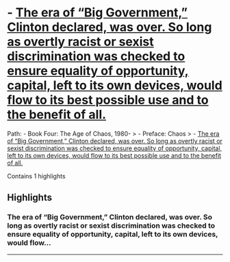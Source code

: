 # - [The era of “Big Government,” Clinton declared, was over. So long as overtly racist or sexist discrimination was checked to ensure equality of opportunity, capital, left to its own devices, would flow to its best possible use and to the benefit of all.](https://app.tana.inc?nodeid=SgizNIVSlSMe)

Path: - Book Four: The Age of Chaos, 1980- > - Preface: Chaos > - [The era of “Big Government,” Clinton declared, was over. So long as overtly racist or sexist discrimination was checked to ensure equality of opportunity, capital, left to its own devices, would flow to its best possible use and to the benefit of all.](https://app.tana.inc?nodeid=SgizNIVSlSMe)

Contains 1 highlights

## Highlights

### The era of “Big Government,” Clinton declared, was over. So long as overtly racist or sexist discrimination was checked to ensure equality of opportunity, capital, left to its own devices, would flow…  
---

